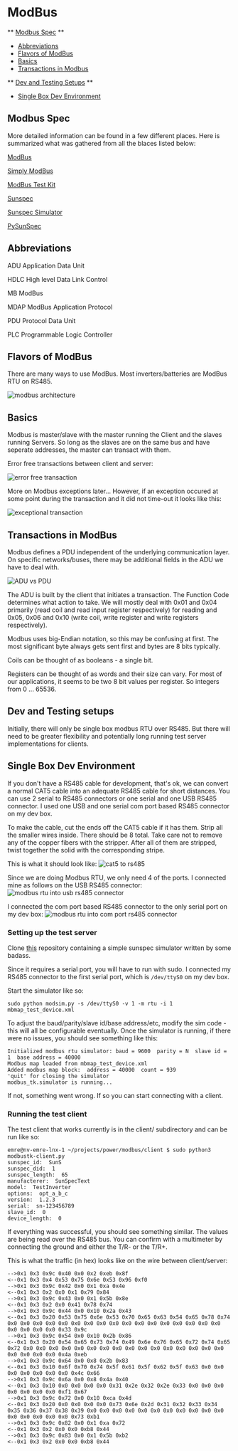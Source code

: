 # ModBus

** [Modbus Spec](#modbus-spec) **
* [Abbreviations](#abbreviations)
* [Flavors of ModBus](#flavors-of-modbus)
* [Basics](#basics)
* [Transactions in Modbus](#transactions-in-modbus)

** [Dev and Testing Setups](#dev-and-testing-setups) **
* [Single Box Dev Environment](#single-box-dev-environment)

## Modbus Spec

More detailed information can be found in a few different places. Here is summarized what was gathered from all the blaces listed below:

[ModBus](http://www.modbus.org)

[Simply ModBus](http://www.simplymodbus.ca/)

[ModBus Test Kit](https://github.com/ljean/modbus-tk)

[Sunspec](http://www.sunspec.org)

[Sunspec Simulator](https://github.com/emdem/sunspec-sim)

[PySunSpec](https://github.com/sunspec/pysunspec)

## Abbreviations

ADU  Application Data Unit

HDLC High level Data Link Control

MB   ModBus

MDAP ModBus Application Protocol

PDU  Protocol Data Unit

PLC  Programmable Logic Controller

## Flavors of ModBus

There are many ways to use ModBus. Most inverters/batteries are ModBus RTU on RS485.

![modbus architecture](doc/images/modbus_architecture.png)

## Basics

Modbus is master/slave with the master running the Client and the slaves running Servers. So long as the slaves are on the same bus and have seperate addresses, the master can transact with them.


Error free transactions between client and server:



![error free transaction](doc/images/modbus_error_free_transaction.png)




More on Modbus exceptions later... However, if an exception occured at some point during the transaction and it did not time-out it looks like this:



![exceptional transaction](doc/images/modbus_error_transaction.png)


## Transactions in ModBus

Modbus defines a PDU independent of the underlying communication layer. On specific networks/buses, there may be additional fields in the ADU we have to deal with.

![ADU vs PDU](doc/images/modbus_ADU_PDU.png)

The ADU is built by the client that initiates a transaction. The Function Code determines what action to take. We will mostly deal with 0x01 and 0x04 primarily (read coil and read input register respectively) for reading and 0x05, 0x06 and 0x10 (write coil, write register and write registers respectively).

Modbus uses big-Endian notation, so this may be confusing at first. The most significant byte always gets sent first and bytes are 8 bits typically.

Coils can be thought of as booleans - a single bit.

Registers can be thought of as words and their size can vary. For most of our applications, it seems to be two 8 bit values per register. So integers from 0 ... 65536.


## Dev and Testing setups


Initially, there will only be single box modbus RTU over RS485. But there will need to be greater flexibility and potentially long running test server implementations for clients.


## Single Box Dev Environment


If you don't have a RS485 cable for development, that's ok, we can convert a normal CAT5 cable into an adequate RS485 cable for short distances. You can use 2 serial to RS485 connectors or one serial and one USB RS485 connector. I used one USB and one serial com port based RS485 connector on my dev box.

To make the cable, cut the ends off the CAT5 cable if it has them. Strip all the smaller wires inside. There should be 8 total. Take care not to remove any of the copper fibers with the stripper. After all of them are stripped, twist together the solid with the corresponding stripe.

This is what it should look like:
![cat5 to rs485](doc/images/cat5_to_rs485.jpg)

Since we are doing Modbus RTU, we only need 4 of the ports. I connected mine as follows on the USB RS485 connector:
![modbus rtu into usb rs485 connector](doc/images/modbus_rtu_usb.jpg)

I connected the com port based RS485 connector to the only serial port on my dev box:
![modbus rtu into com port rs485 connector](doc/images/modbus_rtu_serial.jpg)

### Setting up the test server

Clone [this](https://github.com/emdem/sunspec-sim) repository containing a simple sunspec simulator written by some badass.

Since it requires a serial port, you will have to run with sudo. I connected my RS485 connector to the first serial port, which is `/dev/ttyS0` on my dev box.

Start the simulator like so:
```
sudo python modsim.py -s /dev/ttyS0 -v 1 -m rtu -i 1 mbmap_test_device.xml
```

To adjust the baud/parity/slave id/base address/etc, modify the sim code - this will all be configurable eventually. Once the simulator is running, if there were no issues, you should see something like this:
```
Initialized modbus rtu simulator: baud = 9600  parity = N  slave id = 1  base address = 40000
Modbus map loaded from mbmap_test_device.xml
Added modbus map block:  address = 40000  count = 939
'quit' for closing the simulator
modbus_tk.simulator is running...
```

If not, something went wrong. If so you can start connecting with a client.

### Running the test client
The test client that works currently is in the client/ subdirectory and can be run like so:
```
emre@nv-emre-lnx-1 ~/projects/power/modbus/client $ sudo python3 modbustk-client.py 
sunspec_id:  SunS
sunspec_did:  1
sunspec_length:  65
manufacterer:  SunSpecText
model:  TestInverter
options:  opt_a_b_c
version:  1.2.3
serial:  sn-123456789
slave_id:  0
device_length:  0
```
If everything was successful, you should see something similar. The values are being read over the RS485 bus. You can confirm with a multimeter by connecting the ground and either the T/R- or the T/R+.

This is what the traffic (in hex) looks like on the wire between client/server:
```
-->0x1 0x3 0x9c 0x40 0x0 0x2 0xeb 0x8f
<--0x1 0x3 0x4 0x53 0x75 0x6e 0x53 0x96 0xf0
-->0x1 0x3 0x9c 0x42 0x0 0x1 0xa 0x4e
<--0x1 0x3 0x2 0x0 0x1 0x79 0x84
-->0x1 0x3 0x9c 0x43 0x0 0x1 0x5b 0x8e
<--0x1 0x3 0x2 0x0 0x41 0x78 0x74
-->0x1 0x3 0x9c 0x44 0x0 0x10 0x2a 0x43
<--0x1 0x3 0x20 0x53 0x75 0x6e 0x53 0x70 0x65 0x63 0x54 0x65 0x78 0x74 0x0 0x0 0x0 0x0 0x0 0x0 0x0 0x0 0x0 0x0 0x0 0x0 0x0 0x0 0x0 0x0 0x0 0x0 0x0 0x0 0x0 0x33 0x9c
-->0x1 0x3 0x9c 0x54 0x0 0x10 0x2b 0x86
<--0x1 0x3 0x20 0x54 0x65 0x73 0x74 0x49 0x6e 0x76 0x65 0x72 0x74 0x65 0x72 0x0 0x0 0x0 0x0 0x0 0x0 0x0 0x0 0x0 0x0 0x0 0x0 0x0 0x0 0x0 0x0 0x0 0x0 0x0 0x0 0x4a 0xeb
-->0x1 0x3 0x9c 0x64 0x0 0x8 0x2b 0x83
<--0x1 0x3 0x10 0x6f 0x70 0x74 0x5f 0x61 0x5f 0x62 0x5f 0x63 0x0 0x0 0x0 0x0 0x0 0x0 0x0 0x4c 0x66
-->0x1 0x3 0x9c 0x6a 0x0 0x8 0x4a 0x40
<--0x1 0x3 0x10 0x0 0x0 0x0 0x0 0x31 0x2e 0x32 0x2e 0x33 0x0 0x0 0x0 0x0 0x0 0x0 0x0 0xf1 0x67
-->0x1 0x3 0x9c 0x72 0x0 0x10 0xca 0x4d
<--0x1 0x3 0x20 0x0 0x0 0x0 0x0 0x73 0x6e 0x2d 0x31 0x32 0x33 0x34 0x35 0x36 0x37 0x38 0x39 0x0 0x0 0x0 0x0 0x0 0x0 0x0 0x0 0x0 0x0 0x0 0x0 0x0 0x0 0x0 0x0 0x73 0xb1
-->0x1 0x3 0x9c 0x82 0x0 0x1 0xa 0x72
<--0x1 0x3 0x2 0x0 0x0 0xb8 0x44
-->0x1 0x3 0x9c 0x83 0x0 0x1 0x5b 0xb2
<--0x1 0x3 0x2 0x0 0x0 0xb8 0x44
```
